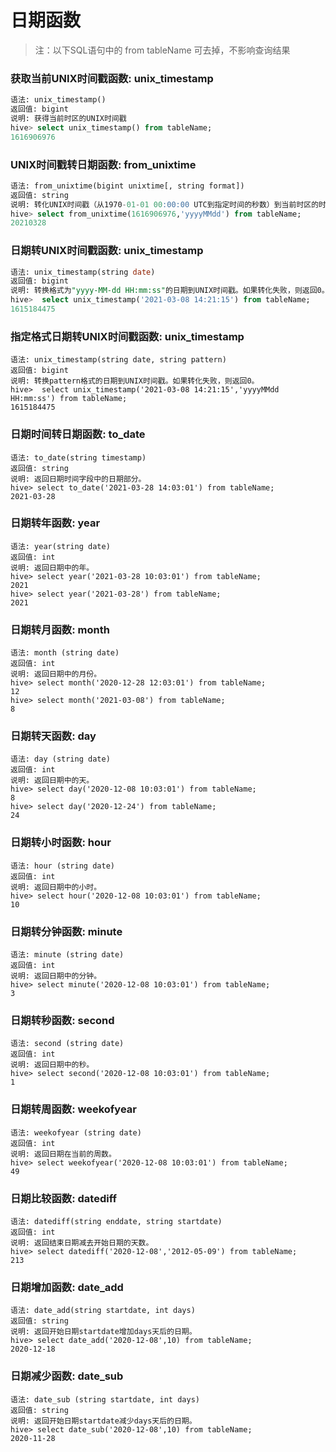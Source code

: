 # 日期函数
>注：以下SQL语句中的 from tableName 可去掉，不影响查询结果

### 获取当前UNIX时间戳函数: unix_timestamp
```sql
语法: unix_timestamp()
返回值: bigint
说明: 获得当前时区的UNIX时间戳
hive> select unix_timestamp() from tableName;
1616906976
```
### UNIX时间戳转日期函数: from_unixtime
```sql
语法: from_unixtime(bigint unixtime[, string format])
返回值: string
说明: 转化UNIX时间戳（从1970-01-01 00:00:00 UTC到指定时间的秒数）到当前时区的时间格式
hive> select from_unixtime(1616906976,'yyyyMMdd') from tableName;
20210328
```
### 日期转UNIX时间戳函数: unix_timestamp
```sql
语法: unix_timestamp(string date)
返回值: bigint
说明: 转换格式为"yyyy-MM-dd HH:mm:ss"的日期到UNIX时间戳。如果转化失败，则返回0。
hive>  select unix_timestamp('2021-03-08 14:21:15') from tableName;
1615184475
```
### 指定格式日期转UNIX时间戳函数: unix_timestamp
```
语法: unix_timestamp(string date, string pattern)
返回值: bigint
说明: 转换pattern格式的日期到UNIX时间戳。如果转化失败，则返回0。
hive>  select unix_timestamp('2021-03-08 14:21:15','yyyyMMdd HH:mm:ss') from tableName;
1615184475
```
### 日期时间转日期函数: to_date
```
语法: to_date(string timestamp)
返回值: string
说明: 返回日期时间字段中的日期部分。
hive> select to_date('2021-03-28 14:03:01') from tableName;
2021-03-28
```
### 日期转年函数: year
```
语法: year(string date)
返回值: int
说明: 返回日期中的年。
hive> select year('2021-03-28 10:03:01') from tableName;
2021
hive> select year('2021-03-28') from tableName;
2021
```
### 日期转月函数: month
```
语法: month (string date)
返回值: int
说明: 返回日期中的月份。
hive> select month('2020-12-28 12:03:01') from tableName;
12
hive> select month('2021-03-08') from tableName;
8
```
### 日期转天函数: day
```
语法: day (string date)
返回值: int
说明: 返回日期中的天。
hive> select day('2020-12-08 10:03:01') from tableName;
8
hive> select day('2020-12-24') from tableName;
24
```
### 日期转小时函数: hour
```
语法: hour (string date)
返回值: int
说明: 返回日期中的小时。
hive> select hour('2020-12-08 10:03:01') from tableName;
10
```
### 日期转分钟函数: minute
```
语法: minute (string date)
返回值: int
说明: 返回日期中的分钟。
hive> select minute('2020-12-08 10:03:01') from tableName;
3
```
### 日期转秒函数: second
```
语法: second (string date)
返回值: int
说明: 返回日期中的秒。
hive> select second('2020-12-08 10:03:01') from tableName;
1
```
### 日期转周函数: weekofyear
```
语法: weekofyear (string date)
返回值: int
说明: 返回日期在当前的周数。
hive> select weekofyear('2020-12-08 10:03:01') from tableName;
49
```
### 日期比较函数: datediff
```
语法: datediff(string enddate, string startdate)
返回值: int
说明: 返回结束日期减去开始日期的天数。
hive> select datediff('2020-12-08','2012-05-09') from tableName;
213
```
### 日期增加函数: date_add
```
语法: date_add(string startdate, int days)
返回值: string
说明: 返回开始日期startdate增加days天后的日期。
hive> select date_add('2020-12-08',10) from tableName;
2020-12-18
```
### 日期减少函数: date_sub
```
语法: date_sub (string startdate, int days)
返回值: string
说明: 返回开始日期startdate减少days天后的日期。
hive> select date_sub('2020-12-08',10) from tableName;
2020-11-28
```